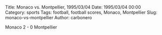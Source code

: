 Title: Monaco vs. Montpellier, 1995/03/04
Date: 1995/03/04 00:00
Category: sports
Tags: football, football scores, Monaco, Montpellier
Slug: monaco-vs-montpellier
Author: carbonero


Monaco 2 - 0 Montpellier
